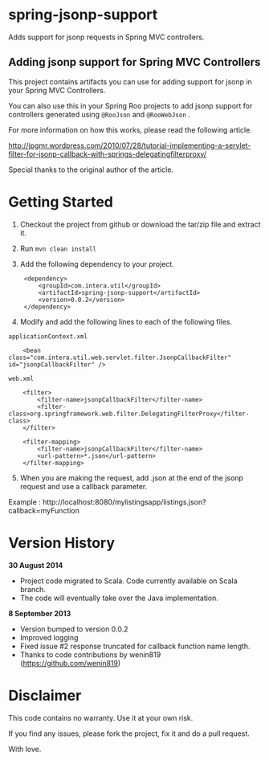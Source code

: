 
spring-jsonp-support
====================

Adds support for jsonp requests in Spring MVC controllers.


Adding jsonp support for Spring MVC Controllers
------------------------------------------------

This project contains artifacts you can use for adding support for jsonp in your Spring MVC Controllers.

You can also use this in your Spring Roo projects to add jsonp support for controllers generated using `@RooJson` and `@RooWebJson` .

For more information on how this works, please read the following article.

http://jpgmr.wordpress.com/2010/07/28/tutorial-implementing-a-servlet-filter-for-jsonp-callback-with-springs-delegatingfilterproxy/

Special thanks to the original author of the article.

Getting Started
================
1. Checkout the project from github or download the tar/zip file and extract it.

2. Run `mvn clean install`

3. Add the following dependency to your project.

        <dependency>
			<groupId>com.intera.util</groupId>
			<artifactId>spring-jsonp-support</artifactId>
			<version>0.0.2</version>
		</dependency>

4. Modify and add the following lines to each of the following files.

`applicationContext.xml`


		<bean class="com.intera.util.web.servlet.filter.JsonpCallbackFilter" id="jsonpCallbackFilter" />


`web.xml`

		<filter>
		    <filter-name>jsonpCallbackFilter</filter-name>
		    <filter-class>org.springframework.web.filter.DelegatingFilterProxy</filter-class>
		</filter>
		 
		<filter-mapping>
		    <filter-name>jsonpCallbackFilter</filter-name>
		    <url-pattern>*.json</url-pattern>
		</filter-mapping>


5. When you are making the request, add .json at the end of the jsonp request and use a callback parameter.

Example : http://localhost:8080/mylistingsapp/listings.json?callback=myFunction

Version History
=====

**30 August 2014**
- Project code migrated to Scala. Code currently available on Scala branch.
- The code will eventually take over the Java implementation.  

**8 September 2013**
- Version bumped to version 0.0.2
- Improved logging
- Fixed issue #2 response truncated for callback function name length.
- Thanks to code contributions by wenin819 (https://github.com/wenin819)

Disclaimer
==========
This code contains no warranty. Use it at your own risk.

If you find any issues, please fork the project, fix it and do a pull request.

With love.
